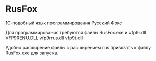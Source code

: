 # RusFox
1С-подобный язык программирования Русский Фокс

Для программирования требуются файлы RusFox.exe
и   vfp9r.dll  VFP9RENU.DLL  vfp9rrus.dll  vfp9t.dll

Удобно расширение файлы с расширением rus 
привязать к файлу RusFox.exe для запуска.


